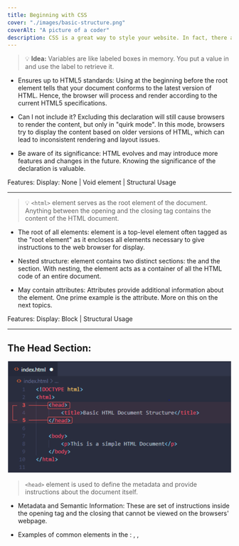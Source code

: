 ```yaml
---
title: Beginning with CSS
cover: "./images/basic-structure.png"
coverAlt: "A picture of a coder"
description: CSS is a great way to style your website. In fact, there are no alternatives! Learn how to use it here.
---
```


> 💡 **Idea:** Variables are like labeled boxes in memory. You put a value in and use the label to retrieve it.

- Ensures up to HTML5 standards: Using <!DOCTYPE html> at the beginning before the <html> root element tells that your document conforms to the latest version of HTML. Hence, the browser will process and render according to the current HTML5 specifications.

- Can I not include it? Excluding this declaration will still cause browsers to render the content, but only in "quirk mode". In this mode, browsers try to display the content based on older versions of HTML, which can lead to inconsistent rendering and layout issues.

- Be aware of its significance: HTML evolves and may introduce more features and changes in the future. Knowing the significance of the <!DOCTYPE html> declaration is valuable.

Features: Display: None | Void element | Structural Usage

<hr/>

> 💡 `<html>` element serves as the root element of the document. Anything between the opening and the closing </html> tag contains the content of the HTML document.

- The root of all elements: <html> element is a top-level element often tagged as the "root element" as it encloses all elements necessary to give instructions to the web browser for display.

- Nested structure: <html> element contains two distinct sections: the <head> and the <body> section. With nesting, the <html> element acts as a container of all the HTML code of an entire document.

- May contain attributes: Attributes provide additional information about the element. One prime example is the <lang> attribute. More on this on the next topics.

Features: Display: Block | Structural Usage

<hr />

## The Head Section:

![Another local image](../../content/blog/images/html-head.webp)

> `<head>` element is used to define the metadata and provide instructions about the document itself.

- Metadata and Semantic Information: These are set of instructions inside the opening <head> tag and the closing </head> that cannot be viewed on the browsers' webpage.

- Examples of common elements in the <head>: <meta> , <links>, <title> , and <scripts> - for internal styling (Topic to be covered in CSS)

Features: Display: None | Structural Usage

<hr />

## The Body Section:

![Another local image](../../content/blog/images/html-body.png)

> `<body>` element is where your content is displayed and visible in your web browser. This is where the majority of your code is usually written. The elements used in the body will determine the organization and structure of your webpage's content.

- Structure and Organization: The <body> element comes after your <head> element. It is where you create and organize your content through hierarchal and appropriate use of elements. This is like your canvas for building and arranging the content of your webpage.

- Presentation: In the <body> element, you can apply styling to your content, especially when working with libraries and frameworks. More advanced topics on Inline Styling in CSS will cover this aspect of style customization.

- Javascript Interactions: The <body> element is also the place where you can place your JavaScript code either inline (not recommended for larger code) or by using <script> element.

By understanding the HTML document structure, you'll be able to create a well-organized and semantically meaningful webpage. This basic yet comprehensive overview of the HTML Document Structure will be your friend as you move forward to learning advance Web Development concepts.

Ops, here is the output we get for the code above, simple yet fundemantally correct.

![Another local image](../../content/blog/images/html-output.png)

References: HTML Standard (whatwg.org) | HTML Tutorial (w3schools.com) | HTML: HyperText Markup Language | MDN (mozilla.org)
